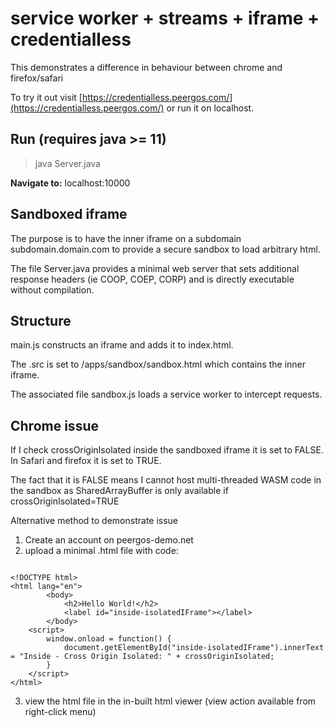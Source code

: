 # service worker + streams + iframe + credentialless

This demonstrates a difference in behaviour between chrome and firefox/safari 

To try it out visit [https://credentialless.peergos.com/](https://credentialless.peergos.com/) or run it on localhost.

## Run (requires java >= 11)
> java Server.java

**Navigate to:** 
localhost:10000


## Sandboxed iframe

The purpose is to have the inner iframe on a subdomain subdomain.domain.com to provide a secure sandbox to load arbitrary html.

The file Server.java provides a minimal web server that sets additional response headers (ie COOP, COEP, CORP) and is directly executable without compilation.


## Structure

main.js constructs an iframe and adds it to index.html.

The .src is set to /apps/sandbox/sandbox.html which contains the inner iframe.

The associated file sandbox.js loads a service worker to intercept requests.


## Chrome issue

If I check crossOriginIsolated inside the sandboxed iframe it is set to FALSE. In Safari and firefox it is set to TRUE.

The fact that it is FALSE means I cannot host multi-threaded WASM code in the sandbox as SharedArrayBuffer is only available if crossOriginIsolated=TRUE

Alternative method to demonstrate issue

1. Create an account on peergos-demo.net
2. upload a minimal .html file with code:

```

<!DOCTYPE html>
<html lang="en">
        <body>
            <h2>Hello World!</h2>
	        <label id="inside-isolatedIFrame"></label>
        </body>
    <script>
        window.onload = function() {
            document.getElementById("inside-isolatedIFrame").innerText = "Inside - Cross Origin Isolated: " + crossOriginIsolated;
        }
    </script>
</html>

```

3. view the html file in the in-built html viewer (view action available from right-click menu)

